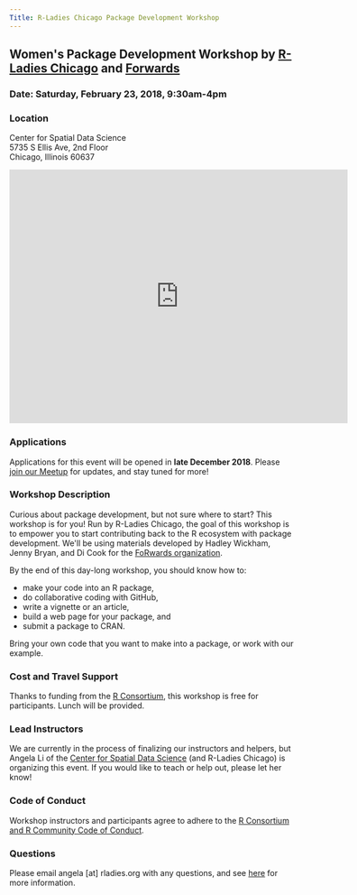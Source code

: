 ```yaml
---
Title: R-Ladies Chicago Package Development Workshop
---
```


## Women's Package Development Workshop by [R-Ladies Chicago](https://rladieschicago.org) and [Forwards](https://forwards.github.io)

### Date: Saturday, February 23, 2018, 9:30am-4pm

### Location

Center for Spatial Data Science  
5735 S Ellis Ave, 2nd Floor  
Chicago, Illinois 60637 

<iframe src="https://www.google.com/maps/embed?pb=!1m18!1m12!1m3!1d2974.7548639089937!2d-87.60317058411151!3d41.79049637886998!2m3!1f0!2f0!3f0!3m2!1i1024!2i768!4f13.1!3m3!1m2!1s0x880e293e7bd41241%3A0x5966b3036fc25171!2sSearle+Chemical+Laboratory%2C+5735+S+Ellis+Ave%2C+Chicago%2C+IL+60637!5e0!3m2!1sen!2sus!4v1544044603496" width="600" height="450" frameborder="0" style="border:0" allowfullscreen></iframe>
 
### Applications

Applications for this event will be opened in **late December 2018**. Please [join our Meetup](https://www.meetup.com/rladies-chicago/) for updates, and stay tuned for more!

### Workshop Description

Curious about package development, but not sure where to start? This workshop is for you! Run by R-Ladies Chicago, the goal of this workshop is to empower you to start contributing back to the R ecosystem with package development. We'll be using materials developed by Hadley Wickham, Jenny Bryan, and Di Cook for the [FoRwards organization](https://forwards.github.io/about/).

By the end of this day-long workshop, you should know how to:

- make your code into an R package, 
- do collaborative coding with GitHub, 
- write a vignette or an article, 
- build a web page for your package, and
- submit a package to CRAN. 

Bring your own code that you want to make into a package, or work with our example. 

### Cost and Travel Support
Thanks to funding from the <a href="https://www.r-consortium.org/" target="_blank">R Consortium</a>, this workshop is free for participants.  Lunch will be provided.  

### Lead Instructors

We are currently in the process of finalizing our instructors and helpers, but Angela Li of the [Center for Spatial Data Science](https://spatial.uchicago.edu) (and R-Ladies Chicago) is organizing this event. If you would like to teach or help out, please let her know!

### Code of Conduct

Workshop instructors and participants agree to adhere to the <a href="https://wiki.r-consortium.org/view/R_Consortium_and_the_R_Community_Code_of_Conduct" target="_blank">R Consortium and R Community Code of Conduct</a>.

### Questions

Please email angela [at] rladies.org with any questions, and see <a href="http://forwards.github.io/edu/" target="_blank">here</a> for more information.
